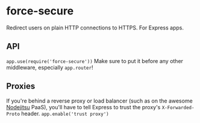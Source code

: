 # force-secure

  Redirect users on plain HTTP connections to HTTPS.
  For Express apps.

## API

  `app.use(require('force-secure'))`
  Make sure to put it before any other middleware, especially `app.router`!

## Proxies

  If you're behind a reverse proxy or load balancer (such as on the awesome [Nodejitsu](http://nodejitsu.com) PaaS), you'll have to tell Express to trust the proxy's `X-Forwarded-Proto` header.
  `app.enable('trust proxy')`

